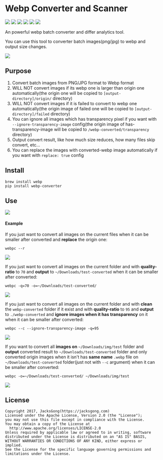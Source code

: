 # Webp Converter and Scanner

![](https://img.shields.io/badge/webp-batch%20converter-orange.svg)
![](https://img.shields.io/badge/webp-batch%20analytics-orange.svg)
![](https://img.shields.io/badge/license-Apache2-blue.svg)
[![](https://img.shields.io/badge/readme-English-blue.svg)](https://github.com/Jacksgong/webp-converter)
[![](https://img.shields.io/badge/readme-中文-blue.svg)](https://github.com/Jacksgong/webp-converter/blob/master/README-zh.md)
[![](https://img.shields.io/badge/pip-v4.0.0%20webp--converter-yellow.svg)](https://pypi.python.org/pypi/webp-converter)

An powerful webp batch converter and differ analytics tool.

You can use this tool to converter batch images(png/jpg) to webp and output size changes.

![](https://github.com/Jacksgong/webp-converter/raw/master/arts/webp-converter.png)


## Purpose

1. Convert batch images from PNG/JPG format to Webp format
2. WILL NOT convert images if its webp one is larger than origin one automatically(the origin one will be copied to `[output-directory]/origin/` directory)
3. WILL NOT convert images if it is failed to convert to webp one automatically(the origin image of failed one will be copied to `[output-directory]/failed` directory)
4. You can ignore all images which has transparency pixel if you want with `--ignore-transparency-image` config(the origin image of has-transparency-image will be copied to `/webp-converted/transparency` directory)
5. Output convert result, like how much size reduces, how many files skip convert, etc...
6. You can replace the images with converted-webp image automatically if you want with `replace: true` config

## Install

```shell
brew install webp
pip install webp-converter
```

## Use

![](https://github.com/Jacksgong/webp-converter/raw/master/arts/help.png)

#### Example

If you just want to convert all images on the current files when it can be smaller after converted and **replace** the origin one:

```shell
webpc --r
```

![](https://github.com/Jacksgong/webp-converter/raw/master/arts/demo-1.png)


If you just want to convert all images on the current folder and with **quality-ratio** to `70` and **output** to `~/Downloads/test-converted` when it can be smaller after converted:

```shell
webpc -q=70 -o=~/Downloads/test-converted/
```

![](https://github.com/Jacksgong/webp-converter/raw/master/arts/demo-2.png)


If you just want to convert all images on the current folder and with **clean** the `webp-converted` folder if it exist and with **quality-ratio** to `95` and **output** to `./webp-converted` and **ignore images when it has transparency** on it when it can be smaller after converted:

```shell
webpc --c --ignore-transparency-image -q=95
```
![](https://github.com/Jacksgong/webp-converter/raw/master/arts/demo-3.png)

If you want to convert all **images on** `~/Downloads/img/test` folder and **output** converted result to `~/Downloads/test-converted` folder and only converted origin images when it isn't has **same name** `.webp` file on `~/Downloads/test-converted` folder(just not with `--c` argument) when it can be smaller after converted:


```shell
webpc -o=~/Downloads/test-converted/ ~/Downloads/img/test
```

![](https://github.com/Jacksgong/webp-converter/raw/master/arts/demo-4.png)

## License

```
Copyright 2017, JacksGong(https://jacksgong.com)
Licensed under the Apache License, Version 2.0 (the "License");
you may not use this file except in compliance with the License.
You may obtain a copy of the License at
  http://www.apache.org/licenses/LICENSE-2.0
Unless required by applicable law or agreed to in writing, software
distributed under the License is distributed on an "AS IS" BASIS,
WITHOUT WARRANTIES OR CONDITIONS OF ANY KIND, either express or implied.
See the License for the specific language governing permissions and
limitations under the License.
```

